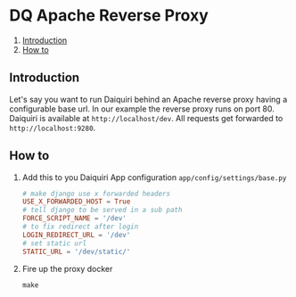 # DQ Apache Reverse Proxy

<!--- mdtoc: toc begin -->

1.	[Introduction](#introduction)
2.	[How to](#how-to)<!--- mdtoc: toc end -->

## Introduction

Let's say you want to run Daiquiri behind an Apache reverse proxy having a configurable base url. In our example the reverse proxy runs on port 80. Daiquiri is available at `http://localhost/dev`. All requests get forwarded to `http://localhost:9280`.

## How to

1.	Add this to you Daiquiri App configuration `app/config/settings/base.py`

	```toml
	# make django use x forwarded headers
	USE_X_FORWARDED_HOST = True
	# tell django to be served in a sub path
	FORCE_SCRIPT_NAME = '/dev'
	# to fix redirect after login
	LOGIN_REDIRECT_URL = '/dev'
	# set static url
	STATIC_URL = '/dev/static/'
	```

2.	Fire up the proxy docker

	```shell
	make
	```
